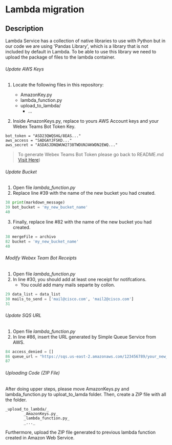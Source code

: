 # Lambda migration
## Description

Lambda Service has a collection of native libraries to use with Python but in our code we are using 'Pandas Library', which is a library that is not included by default in Lambda. To be able to use this library we need to upload the package of files to the lambda container. 


###### Update AWS Keys
1. Locate the following files in this repository:
	- AmazonKey.py
	- lambda_function.py 
	- upload_to_lambda/
		- ...
		

2. Inside AmazonKeys.py, replace to yours AWS Account keys and your Webex Teams Bot Token Key.
```
bot_token = "ASD23QWQSH&/8EAS..."
aws_access = "SADGAYJFSKD..."
aws_secret = "ASDASJDNQWUW2738TWDUNJAKWDN2EWQ..."
```
> To generate Webex Teams Bot Token please go back to README.md [Visit Here](https://github.com/MV-Automation/MV_Pandemic_Solution/blob/main/AWS/README.md))


###### Update Bucket
1. Open file *lambda_function.py*
2. Replace line #39 with the name of the new bucket you had created.

``` python
38 print(markdown_message)
39 bot_bucket = 'my_new_bucket_name'
40 
```
3. Finally, replace line #82 with the name of the new bucket you had created.

``` python
38 mergeFile = archivo
82 bucket = 'my_new_bucket_name'
40 
```


###### Modify Webex Team Bot Receipts
1. Open file *lambda_function.py*
2. In line #30, you should add at least one receipt for notifcations. 
	- You could add many mails separte by collon. 

``` python
29 data_list = data_list
30 mails_to_send = ['mail@cisco.com', 'mail2@cisco.com']
31 
```

###### Update SQS URL
1. Open file *lambda_function.py*
2. In line #86, insert the URL generated by Simple Queue Service from AWS.

``` python
84 access_denied = []
86 queue_url = "https://sqs.us-east-2.amazonaws.com/123456789/your_new_queue"
87 
```


###### Uploading Code (ZIP File)

After doing upper steps, please move AmazonKeys.py and lambda_function.py to uploat_to_lamda folder. Then, create a ZIP file with all the folder.

```
_upload_to_lambda/_
		_AmazonKeys.py_
		_lambda_function.py_
		_..._
```
	
Furthermore, upload the ZIP file generated to previous lambda function created in Amazon Web Service.
